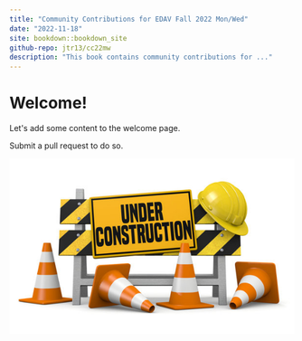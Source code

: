 ```yaml
---
title: "Community Contributions for EDAV Fall 2022 Mon/Wed"
date: "2022-11-18"
site: bookdown::bookdown_site
github-repo: jtr13/cc22mw
description: "This book contains community contributions for ..."
---
```


# Welcome!

Let's add some content to the welcome page.

Submit a pull request to do so.

![Under construction](under_construction.jpg)
